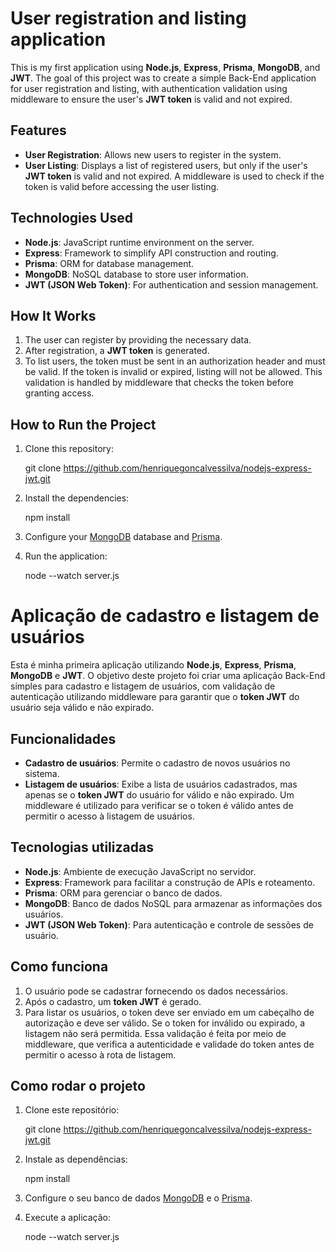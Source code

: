 # User registration and listing application

This is my first application using **Node.js**, **Express**, **Prisma**, **MongoDB**, and **JWT**. The goal of this project was to create a simple Back-End application for user registration and listing, with authentication validation using middleware to ensure the user's **JWT token** is valid and not expired.

## Features

- **User Registration**: Allows new users to register in the system.
- **User Listing**: Displays a list of registered users, but only if the user's **JWT token** is valid and not expired. A middleware is used to check if the token is valid before accessing the user listing.

## Technologies Used

- **Node.js**: JavaScript runtime environment on the server.
- **Express**: Framework to simplify API construction and routing.
- **Prisma**: ORM for database management.
- **MongoDB**: NoSQL database to store user information.
- **JWT (JSON Web Token)**: For authentication and session management.

## How It Works

1. The user can register by providing the necessary data.
2. After registration, a **JWT token** is generated.
3. To list users, the token must be sent in an authorization header and must be valid. If the token is invalid or expired, listing will not be allowed. This validation is handled by middleware that checks the token before granting access.

## How to Run the Project

1. Clone this repository:
   
   git clone <https://github.com/henriquegoncalvessilva/nodejs-express-jwt.git>
  
2. Install the dependencies:
   
   npm install
   
3. Configure your [MongoDB](https://www.mongodb.com/pt-br "MongoDB") database and [Prisma](https://www.prisma.io/ "Prisma").

4. Run the application:

   node --watch server.js

# Aplicação de cadastro e listagem de usuários

Esta é minha primeira aplicação utilizando **Node.js**, **Express**, **Prisma**, **MongoDB** e **JWT**. O objetivo deste projeto foi criar uma aplicação Back-End simples para cadastro e listagem de usuários, com validação de autenticação utilizando middleware para garantir que o **token JWT** do usuário seja válido e não expirado.

## Funcionalidades

- **Cadastro de usuários**: Permite o cadastro de novos usuários no sistema.
- **Listagem de usuários**: Exibe a lista de usuários cadastrados, mas apenas se o **token JWT** do usuário for válido e não expirado. Um middleware é utilizado para verificar se o token é válido antes de permitir o acesso à listagem de usuários.

## Tecnologias utilizadas

- **Node.js**: Ambiente de execução JavaScript no servidor.
- **Express**: Framework para facilitar a construção de APIs e roteamento.
- **Prisma**: ORM para gerenciar o banco de dados.
- **MongoDB**: Banco de dados NoSQL para armazenar as informações dos usuários.
- **JWT (JSON Web Token)**: Para autenticação e controle de sessões de usuário.

## Como funciona

1. O usuário pode se cadastrar fornecendo os dados necessários.
2. Após o cadastro, um **token JWT** é gerado.
3. Para listar os usuários, o token deve ser enviado em um cabeçalho de autorização e deve ser válido. Se o token for inválido ou expirado, a listagem não será permitida. Essa validação é feita por meio de middleware, que verifica a autenticidade e validade do token antes de permitir o acesso à rota de listagem.

## Como rodar o projeto

1. Clone este repositório:
   
   git clone <https://github.com/henriquegoncalvessilva/nodejs-express-jwt.git>
  
2. Instale as dependências:
   
   npm install
   
3. Configure o seu banco de dados [MongoDB](https://www.mongodb.com/pt-br "MongoDB") e o [Prisma](https://www.prisma.io/ "Prisma").

4. Execute a aplicação:

   node --watch server.js
